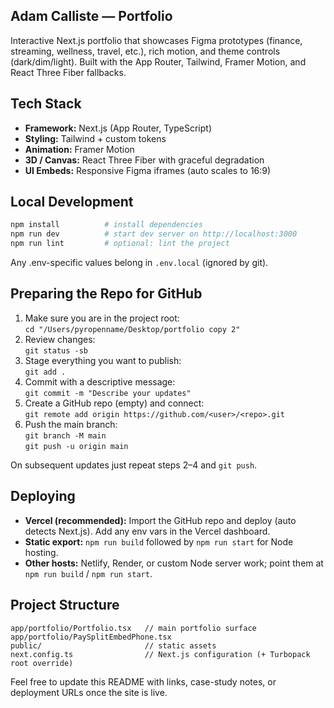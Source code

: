 ## Adam Calliste — Portfolio

Interactive Next.js portfolio that showcases Figma prototypes (finance, streaming, wellness, travel, etc.), rich motion, and theme controls (dark/dim/light). Built with the App Router, Tailwind, Framer Motion, and React Three Fiber fallbacks.

## Tech Stack

- **Framework:** Next.js (App Router, TypeScript)
- **Styling:** Tailwind + custom tokens
- **Animation:** Framer Motion
- **3D / Canvas:** React Three Fiber with graceful degradation
- **UI Embeds:** Responsive Figma iframes (auto scales to 16:9)

## Local Development

```bash
npm install          # install dependencies
npm run dev          # start dev server on http://localhost:3000
npm run lint         # optional: lint the project
```

Any .env-specific values belong in `.env.local` (ignored by git).

## Preparing the Repo for GitHub

1. Make sure you are in the project root:  
   `cd "/Users/pyropenname/Desktop/portfolio copy 2"`
2. Review changes:  
   `git status -sb`
3. Stage everything you want to publish:  
   `git add .`
4. Commit with a descriptive message:  
   `git commit -m "Describe your updates"`
5. Create a GitHub repo (empty) and connect:  
   `git remote add origin https://github.com/<user>/<repo>.git`
6. Push the main branch:  
   `git branch -M main`  
   `git push -u origin main`

On subsequent updates just repeat steps 2–4 and `git push`.

## Deploying

- **Vercel (recommended):** Import the GitHub repo and deploy (auto detects Next.js). Add any env vars in the Vercel dashboard.
- **Static export:** `npm run build` followed by `npm run start` for Node hosting.
- **Other hosts:** Netlify, Render, or custom Node server work; point them at `npm run build` / `npm run start`.

## Project Structure

```
app/portfolio/Portfolio.tsx   // main portfolio surface
app/portfolio/PaySplitEmbedPhone.tsx
public/                       // static assets
next.config.ts                // Next.js configuration (+ Turbopack root override)
```

Feel free to update this README with links, case-study notes, or deployment URLs once the site is live. 
